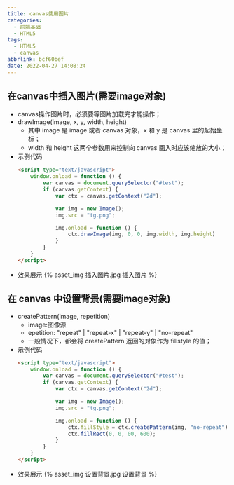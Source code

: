 ```yaml
---
title: canvas使用图片
categories:
  - 前端基础
  - HTML5
tags:
  - HTML5
  - canvas
abbrlink: bcf60bef
date: 2022-04-27 14:08:24
---
```

## 在canvas中插入图片(需要image对象)
- canvas操作图片时，必须要等图片加载完才能操作；
- drawImage(image, x, y, width, height)
  - 其中 image 是 image 或者 canvas 对象，x 和 y 是 canvas 里的起始坐标；
  - width 和 height 这两个参数用来控制向 canvas 画入时应该缩放的大小；
- 示例代码
  ```HTML
  <script type="text/javascript">
      window.onload = function () {
          var canvas = document.querySelector("#test");
          if (canvas.getContext) {
              var ctx = canvas.getContext("2d");
  
              var img = new Image();
              img.src = "tg.png";
  
              img.onload = function () {
                  ctx.drawImage(img, 0, 0, img.width, img.height)
              }
          }
      }
  </script>
  ```
- 效果展示
  {% asset_img 插入图片.jpg 插入图片 %}
## 在 canvas 中设置背景(需要image对象)
- createPattern(image, repetition)
  - image:图像源
  - epetition: "repeat" | "repeat-x" | "repeat-y" | "no-repeat" 
  - 一般情况下，都会将 createPattern 返回的对象作为 fillstyle 的值；
- 示例代码
  ```HTML
  <script type="text/javascript">
      window.onload = function () {
          var canvas = document.querySelector("#test");
          if (canvas.getContext) {
              var ctx = canvas.getContext("2d");
  
              var img = new Image();
              img.src = "tg.png";
  
              img.onload = function () {
                  ctx.fillStyle = ctx.createPattern(img, "no-repeat");
                  ctx.fillRect(0, 0, 00, 600);
              }
          }
      }
  </script>
  ```
- 效果展示
  {% asset_img 设置背景.jpg 设置背景 %}